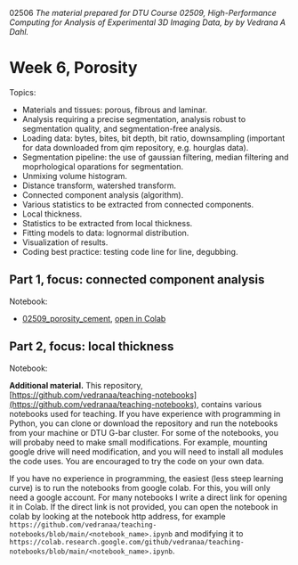 02506
*The material prepared for DTU Course 02509, High-Performance Computing for Analysis of Experimental 3D Imaging Data, by by Vedrana A Dahl.*


# Week 6, Porosity

Topics:
- Materials and tissues: porous, fibrous and laminar.
- Analysis requiring a precise segmentation, analysis robust to segmentation quality, and segmentation-free analysis.
- Loading data: bytes, bites, bit depth, bit ratio, downsampling (important for data downloaded from qim repository, e.g. hourglas data).
- Segmentation pipeline: the use of gaussian filtering, median filtering and moprhological oparations for segmentation.
- Unmixing volume histogram.
- Distance transform, watershed transform.
- Connected component analysis (algorithm).
- Various statistics to be extracted from connected components.
- Local thickness.
- Statistics to be extracted from local thickness.
- Fitting models to data: lognormal distribution.
- Visualization of results.
- Coding best practice: testing code line for line, degubbing.


## Part 1, focus: connected component analysis 
Notebook:
- [02509_porosity_cement](https://github.com/vedranaa/teaching-notebooks/blob/main/02509_porosity_cement.ipynb), [open in Colab](https://colab.research.google.com/github/vedranaa/teaching-notebooks/blob/main/02509_porosity_cement.ipynb)

## Part 2, focus: local thickness
Notebook:



**Additional material.** 
This repository, [https://github.com/vedranaa/teaching-notebooks](https://github.com/vedranaa/teaching-notebooks), contains various notebooks used for teaching. If you have experience with programming in Python, you can clone or download the repository and run the notebooks from your machine or DTU G-bar cluster. For some of the notebooks, you will probaby need to make small modifications. For example, mounting google drive will need modification, and you will need to install all modules the code uses. You are encouraged to try the code on your own data.

If you have no experience in programming, the easiest (less steep learning curve) is to run the notebooks from google colab.  For this, you will only need a google account. For many notebooks I write a direct link for opening it in Colab. If the direct link is not provided, you can open the notebook in colab by looking at the notebook http address, for example `https://github.com/vedranaa/teaching-notebooks/blob/main/<notebook_name>.ipynb` and modifying it to 
`https://colab.research.google.com/github/vedranaa/teaching-notebooks/blob/main/<notebook_name>.ipynb`.



